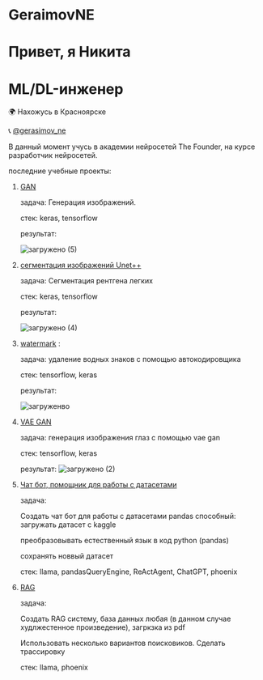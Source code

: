 # GeraimovNE
# Привет, я Никита
# ML/DL-инженер

🌍 Нахожусь в Красноярске

📞 [@gerasimov_ne](https://t.me/gerasimov_ne)

В данный момент учусь в академии нейросетей The Founder, на курсе разработчик нейросетей.


последние учебные проекты:

1. [GAN](https://github.com/GerasimovNE/GAN_Fashion_mnist)

   задача: Генерация изображений.

   стек: keras, tensorflow

   результат:

   ![загружено (5)](https://github.com/user-attachments/assets/ba6c94e6-16af-44e6-8d16-a6829dc7b563)
   
2. [сегментация изображений Unet++](https://github.com/GerasimovNE/Unet)

   задача: Сегментация рентгена легких

   стек: keras, tensorflow

   результат:
   
   ![загружено (4)](https://github.com/user-attachments/assets/836cb24a-1fae-4b61-9b4b-768a84b498cd)
   
3. [watermark](https://github.com/GerasimovNE/watermark) : 

   задача: удаление водных знаков с помощью автокодировщика
   
   стек: tensorflow, keras

   результат:

   ![загруженво](https://github.com/user-attachments/assets/39fffc2b-cc4f-4925-a40c-23239bc3fe5f)
4. [VAE GAN](https://github.com/GerasimovNE/vae_gan)
   
   задача: генерация изображения глаз с помощью vae gan

   стек: tensorflow, keras

   результат:
   ![загружено (2)](https://github.com/user-attachments/assets/08d1e735-3599-41c1-9277-ca8f5933388a)

5. [Чат бот, помощник для работы с датасетами](https://github.com/GerasimovNE/Practical-work-2)

   задача:

   Создать чат бот для работы с датасетами pandas способный:
      загружать датасет с kaggle
   
      преобразовывать естественный язык в код python (pandas)
   
      сохранять новвый датасет

   стек: llama, pandasQueryEngine, ReActAgent, ChatGPT, phoenix
   
6. [RAG](https://github.com/GerasimovNE/RAG)

   задача:

   Создать RAG систему, база данных любая (в данном случае худлжестенное произведение), загркзка из pdf

   Использовать несколько вариантов поисковиков. Сделать трассировку

   стек:  llama, phoenix
